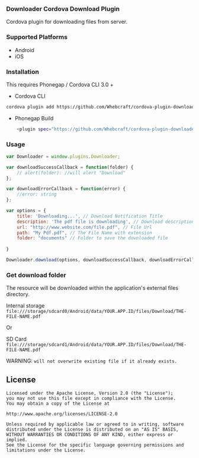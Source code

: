 ### Downloader Cordova Download Plugin

Cordova plugin for downloading files from server.

### Supported Platforms

- Android
- iOS

### Installation

This requires Phonegap / Cordova CLI 3.0 +

- Cordova CLI

```sh
cordova plugin add https://github.com/Whebcraft/cordova-plugin-downloader
```


- Phonegap Build

```sh
    <plugin spec="https://github.com/Whebcraft/cordova-plugin-downloader.git" source="git" />
```

### Usage

```js
var Downloader = window.plugins.Downloader;

var downloadSuccessCallback = function(folder) {
    // alert(folder): //will alert "Download"
};

var downloadErrorCallback = function(error) {
    //error: string
};

var options = {
    title: 'Downloading...', // Download Notification Title
    description: 'The pdf file is downloading', // Download description Notification String
    url: "http://www.website.com/file.pdf", // File Url
    path: "My Pdf.pdf", // The File Name with extension
    folder: "documents" // Folder to save the downloaded file
	
}

Downloader.download(options, downloadSuccessCallback, downloadErrorCallback);
```

### Get download folder

The resource will be downloaded within the application's external files directory.

Internal storage `file:///storage/sdcard0/Android/data/YOUR.APP.ID/files/Download/THE-FILE-NAME.pdf`

Or

SD Card `file:///storage/sdcard1/Android/data/YOUR.APP.ID/files/Download/THE-FILE-NAME.pdf`


WARNING: `will not overwrite existing file if it already exists.`

License
--------

    Licensed under the Apache License, Version 2.0 (the "License");
    you may not use this file except in compliance with the License.
    You may obtain a copy of the License at

    http://www.apache.org/licenses/LICENSE-2.0

    Unless required by applicable law or agreed to in writing, software
    distributed under the License is distributed on an "AS IS" BASIS,
    WITHOUT WARRANTIES OR CONDITIONS OF ANY KIND, either express or implied.
    See the License for the specific language governing permissions and
    limitations under the License.
